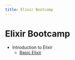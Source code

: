 ```yaml
---
title: Elixir Bootcamp
---
```


# Elixir Bootcamp
- Introduction to Elixir
  - [Basic Elixir](http://knewter.github.io/erlang_dc_workshop/deck/introduction_to_elixir/basic_elixir/slides/)
